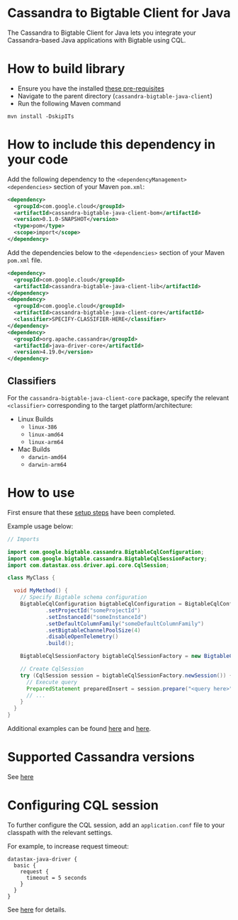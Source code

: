 # Cassandra to Bigtable Client for Java

The Cassandra to Bigtable Client for Java lets you integrate your Cassandra-based Java applications with Bigtable using CQL.

# How to build library

- Ensure you have the installed [these pre-requisites](../../cassandra-bigtable-proxy/README.md#pre-requisites)
- Navigate to the parent directory (`cassandra-bigtable-java-client`)
- Run the following Maven command

```shell
mvn install -DskipITs
```

# How to include this dependency in your code

Add the following dependency to the `<dependencyManagement><dependencies>` section of your Maven `pom.xml`:

```xml
<dependency>
  <groupId>com.google.cloud</groupId>
  <artifactId>cassandra-bigtable-java-client-bom</artifactId>
  <version>0.1.0-SNAPSHOT</version>
  <type>pom</type>
  <scope>import</scope>
</dependency>
```

Add the dependencies below to the `<dependencies>` section of your Maven `pom.xml` file.

```xml
<dependency>
  <groupId>com.google.cloud</groupId>
  <artifactId>cassandra-bigtable-java-client-lib</artifactId>
</dependency>
<dependency>
  <groupId>com.google.cloud</groupId>
  <artifactId>cassandra-bigtable-java-client-core</artifactId>
  <classifier>SPECIFY-CLASSIFIER-HERE</classifier>
</dependency>
<dependency>
  <groupId>org.apache.cassandra</groupId>
  <artifactId>java-driver-core</artifactId>
  <version>4.19.0</version>
</dependency>
```

## Classifiers

For the `cassandra-bigtable-java-client-core` package, specify the relevant `<classifier>` corresponding to the target platform/architecture:

- Linux Builds
  - `linux-386`
  - `linux-amd64`
  - `linux-arm64`
- Mac Builds
  - `darwin-amd64`
  - `darwin-arm64`

# How to use

First ensure that these [setup steps](../../cassandra-bigtable-proxy/README.md##setting-up-bigtable-instance-and-schema-configuration) have been completed.

Example usage below:

```java
// Imports

import com.google.bigtable.cassandra.BigtableCqlConfiguration;
import com.google.bigtable.cassandra.BigtableCqlSessionFactory;
import com.datastax.oss.driver.api.core.CqlSession;

class MyClass {

  void MyMethod() {
    // Specify Bigtable schema configuration
    BigtableCqlConfiguration bigtableCqlConfiguration = BigtableCqlConfiguration.builder()
            .setProjectId("someProjectId")
            .setInstanceId("someInstanceId")
            .setDefaultColumnFamily("someDefaultColumnFamily")
            .setBigtableChannelPoolSize(4)
            .disableOpenTelemetry()
            .build();

    BigtableCqlSessionFactory bigtableCqlSessionFactory = new BigtableCqlSessionFactory(bigtableCqlConfiguration);

    // Create CqlSession
    try (CqlSession session = bigtableCqlSessionFactory.newSession()) {
      // Execute query
      PreparedStatement preparedInsert = session.prepare("<query here>");
      // ...
    }
  }
}
```

Additional examples can be found [here](../example) and [here](./src/test/java/com/google/bigtable/cassandra/integration/SmokeTestIT.java).

# Supported Cassandra versions

See [here](../../cassandra-bigtable-proxy/README.md)

# Configuring CQL session

To further configure the CQL session, add an `application.conf` file to your classpath with the relevant settings.

For example, to increase request timeout:

```properties
datastax-java-driver {
  basic {
    request {
      timeout = 5 seconds
    }
  }
}
```

See [here](https://docs.datastax.com/en/developer/java-driver/latest/manual/core/configuration/index.html) for details.